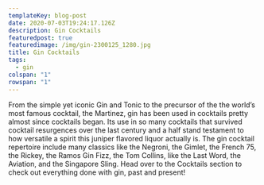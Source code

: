 ```yaml
---
templateKey: blog-post
date: 2020-07-03T19:24:17.126Z
description: Gin Cocktails
featuredpost: true
featuredimage: /img/gin-2300125_1280.jpg
title: Gin Cocktails
tags:
  - gin
colspan: "1"
rowspan: "1"
---
```

From the simple yet iconic Gin and Tonic to the precursor of the the world’s most famous cocktail, the Martinez, gin has been used in cocktails pretty almost since cocktails began. Its use in so many cocktails that survived cocktail resurgences over the last century and a half stand testament to how versatile a spirit this juniper flavored liquor actually is. The gin cocktail repertoire include many classics like the Negroni, the Gimlet, the French 75, the Rickey, the Ramos Gin Fizz, the Tom Collins, like the Last Word, the Aviation, and the Singapore Sling. Head over to the Cocktails section to check out everything done with gin, past and present!
